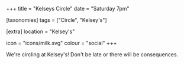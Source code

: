 +++
title = "Kelseys Circle"
date = "Saturday 7pm"

[taxonomies]
tags = ["Circle", "Kelsey's"]

[extra]
location = "Kelsey's"

icon = "icons/milk.svg"
colour = "social"
+++

We're circling at Kelsey's! Don't be late or there will be consequences.